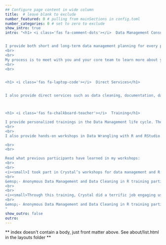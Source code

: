 ```yaml
---
## Configure page content in wide column
title:  # leave blank to exclude
number_featured: 0 # pulling from mainSections in config.toml
number_categories: 0 # set to zero to exclude
show_intro: true
intro: "<h1> <i class='fas fa-comment-dots'></i>  Data Management Consulting</h1>


I provide both short and long-term data management planning for every phase of the research life cycle. I can help your team set up an efficient and reproducible process for just one phase of data management, such as data entry or data sharing, or help your team plan an entire data management workflow for your center or project.
<br>
<br>
My process is to meet with you and your core team to learn more about your project/s, your goals, and any existing work that has been completed so far and then I develop and present a plan for what services I can provide to support your team.
<br>
<br>


<h1> <i class='fas fa-laptop-code'></i>  Direct Services</h1>


I also provide direct services such as data cleaning, documentation, database design, or creation of other data management or collection tools. I have proficiency with the following tools: R and RStudio, Microsoft Access and Excel, and Qualtrics. If you use other database, data collection, or data wrangling tools, let's connect! We may still be able to find ways to work together. 



<h1> <i class='fas fa-chalkboard-teacher'></i>  Training</h1>

I provide personalized trainings in the Data Management life cycle. These can be overviews of the entire research data management workflow or training on specific processes. Trainings can be tailored to the needs and the experience of your team and can be short 1-2 hour trainings or longer full day or recurring workshops as needed.
<br>
<br>
I also provide hands-on workshops in Data Wrangling with R and RStudio. These workshops can be tailored to beginners, such as those transitioning from another software like Excel or SPSS, or can be developed for people who currently work in R but want to learn more efficient and reproducible practices. I teach with a <a href=\"https://www.tidyverse.org\">Tidyverse</a> focus and I cover functions and practices that help participants leave feeling confident in tackling common challenges in education data wrangling. 

<br>
<br>

Read what previous participants have learned in my workshops:
<br>
<br>
<i><small>I took part in Crystal’s workshops for data management and R coding for data cleaning. Crystal is a great instructor. She has a very good pace in teaching and explains things very clearly. Before taking these workshops, I had a hard time when cleaning data with R, but now I feel very comfortable with using R for data cleaning. Besides being knowledgeable, Crystal was also very approachable and patiently helped trainees with the coding issues they struggled with. Overall, I really enjoyed the workshops with Crystal and would definitely recommend them to others.
<br>
&emsp;- Anonymous Data Management and Data Cleaning in R training participant</small></i>
<br>
<br>
<i><small>Through this training, Crystal did a terrific job engaging us through real examples from our project! I use R very frequently, however, through these trainings I realized that I was missing most of the shortcuts, functions and packages which could make my job easier! So glad that I was able to listen to Crystal and expand my knowledge of R. I would recommend this training to people from any background or any expertise level because Crystal’s training really focuses on personal or group needs!
<br>
&emsp;- Anonymous Data Management and Data Cleaning in R training participant</small></i>
"
show_outro: false
outro: 
---
```


** index doesn't contain a body, just front matter above.
See about/list.html in the layouts folder **